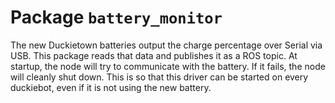 # Package `battery_monitor` 

The new Duckietown batteries output the charge percentage over Serial via USB. This package reads
that data and publishes it as a ROS topic. At startup, the node will try to communicate with the battery.
If it fails, the node will cleanly shut down. This is so that this driver can be started on every duckiebot,
even if it is not using the new battery.

